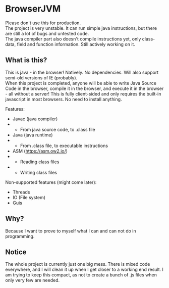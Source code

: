 # BrowserJVM

Please don't use this for production.  
The project is very unstable. It can run simple java instructions, but there are still a lot of bugs and untested code.  
The java compiler part also doesn't compile instructions yet, only class-data, field and function information. Still actively working on it.

## What is this?

This is java - in the browser! Natively. No dependencies. Will also support semi-old versions of IE (probably).  
When this project is completed, anyone will be able to write Java Source Code in the browser, compile it in the browser, and execute it in the browser - all without a server! This is fully client-sided and only requires the built-in javascript in most browsers. No need to install anything.

Features:
- Javac (java compiler)
- - From java source code, to .class file
- Java (java runtime)
- - From .class file, to executable instructions
- ASM (https://asm.ow2.io/)
- - Reading class files
- - Writing class files

Non-supported features (might come later):
- Threads
- IO (File system)
- Guis

## Why?
Because I want to prove to myself what I can and can not do in programming.

## Notice
The whole project is currently just one big mess. There is mixed code everywhere, and I will clean it up when I get closer to a working end result. I am trying to keep this compact, as not to create a bunch of .js files when only very few are needed.
